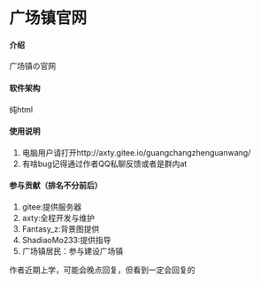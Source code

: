 # 广场镇官网

#### 介绍
广场镇の官网

#### 软件架构
纯html

#### 使用说明

1.  电脑用户请打开http://axty.gitee.io/guangchangzhenguanwang/
3.  有啥bug记得通过作者QQ私聊反馈或者是群内at

#### 参与贡献（排名不分前后）

1.  gitee:提供服务器
2.  axty:全程开发与维护
3.  Fantasy_z:背景图提供
4.  ShadiaoMo233:提供指导
5.  广场镇居民：参与建设广场镇 

作者近期上学，可能会晚点回复，但看到一定会回复的